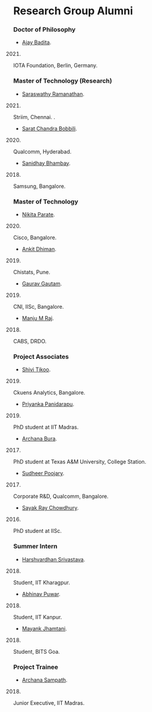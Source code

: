 # Research Group Alumni

### Doctor of Philosophy
- [Ajay Badita](https://www.linkedin.com/in/ajaybadita/).
2021.
IOTA Foundation, Berlin, Germany.

### Master of Technology (Research)
- [Saraswathy Ramanathan](http://ece.iisc.ac.in/~saraswathyr/).
2021.
Striim, Chennai. .
- [Sarat Chandra Bobbili](https://www.linkedin.com/in/sarat-chandra-b-1ba5509a/).
2020.
Qualcomm, Hyderabad. 
- [Sanidhay Bhambay](https://www.linkedin.com/in/sanidhay-bhambay-1915687a/).
2018.
Samsung, Bangalore.

### Master of Technology
- [Nikita Parate](https://www.linkedin.com/in/nikita-parate-97941370/).
2020.
Cisco, Bangalore. 
- [Ankit Dhiman](https://www.linkedin.com/in/ankit-dhiman-955267a9/).
2019.
Chistats, Pune.
- [Gaurav Gautam](https://www.linkedin.com/in/gaurav-gautam-810a9990/).
2019.
CNI, IISc, Bangalore.
- [Manju M Raj](https://www.linkedin.com/in/manju-m-raj-524523190/).
2018.
CABS, DRDO.

### Project Associates
- [Shivi Tikoo](https://www.linkedin.com/in/shivi-tikoo-38abb5134/).
2019.
Ckuens Analytics, Bangalore.
- [Priyanka Panidarapu](https://in.linkedin.com/in/panidarapu-padma-priyanka-00543b60/).
2019.
PhD student at IIT Madras.
- [Archana Bura](https://www.linkedin.com/in/archana-bura-19108680/).
2017.
PhD student at Texas A&M University, College Station.
- [Sudheer Poojary](https://www.linkedin.com/in/sudheer-poojary-0b5aa84/).
2017.
Corporate R&D, Qualcomm, Bangalore.
- [Sayak Ray Chowdhury](https://www.linkedin.com/in/sayak-ray-chowdhury-54878154/).
2016.
PhD student at IISc.


### Summer Intern
- [Harshvardhan Srivastava](https://www.linkedin.com/in/harshvardhansrivastava/).
2018.
Student, IIT Kharagpur.
- [Abhinav Puwar](https://www.linkedin.com/in/abhinav-puwar/).
2018.
Student, IIT Kanpur.
- [Mayank Jhamtani](https://www.linkedin.com/in/mayank-jhamtani/).
2018.
Student, BITS Goa.

### Project Trainee
- [Archana Sampath](https://www.linkedin.com/in/archana-sampath-ab9402100/). 
2018.
Junior Executive, IIT Madras. 
